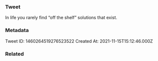 ### Tweet
In life you rarely find “off the shelf” solutions that exist.

### Metadata
Tweet ID: 1460264519276523522
Created At: 2021-11-15T15:12:46.000Z

### Related

